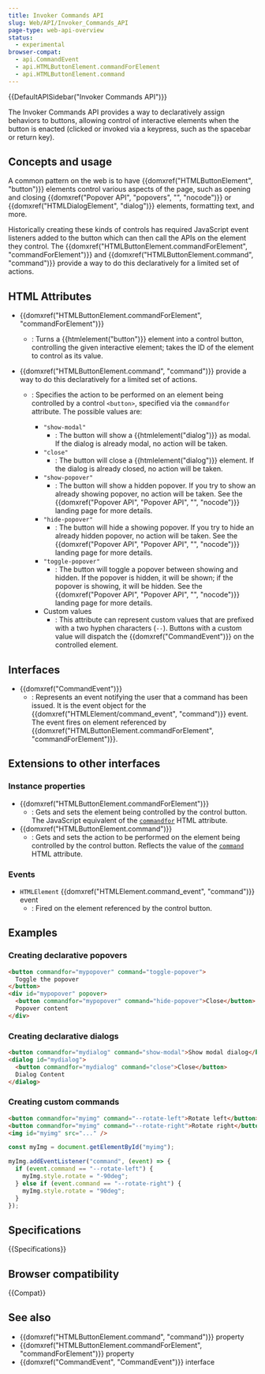 ```yaml
---
title: Invoker Commands API
slug: Web/API/Invoker_Commands_API
page-type: web-api-overview
status:
  - experimental
browser-compat:
  - api.CommandEvent
  - api.HTMLButtonElement.commandForElement
  - api.HTMLButtonElement.command
---
```


{{DefaultAPISidebar("Invoker Commands API")}}

The Invoker Commands API provides a way to declaratively assign behaviors to buttons, allowing control of interactive elements when the button is enacted (clicked or invoked via a keypress, such as the spacebar or return key).

## Concepts and usage

A common pattern on the web is to have {{domxref("HTMLButtonElement", "button")}} elements control various aspects of the page, such as opening and closing {{domxref("Popover API", "popovers", "", "nocode")}} or {{domxref("HTMLDialogElement", "dialog")}} elements, formatting text, and more.

Historically creating these kinds of controls has required JavaScript event listeners added to the button which can then call the APIs on the element they control. The {{domxref("HTMLButtonElement.commandForElement", "commandForElement")}} and {{domxref("HTMLButtonElement.command", "command")}} provide a way to do this declaratively for a limited set of actions.

## HTML Attributes

- {{domxref("HTMLButtonElement.commandForElement", "commandForElement")}}
  - : Turns a {{htmlelement("button")}} element into a control button, controlling the given interactive element; takes the ID of the element to control as its value.
- {{domxref("HTMLButtonElement.command", "command")}} provide a way to do this declaratively for a limited set of actions.

  - : Specifies the action to be performed on an element being controlled by a control `<button>`, specified via the `commandfor` attribute. The possible values are:

    - `"show-modal"`
      - : The button will show a {{htmlelement("dialog")}} as modal. If the dialog is already modal, no action will be taken.
    - `"close"`
      - : The button will close a {{htmlelement("dialog")}} element. If the dialog is already closed, no action will be taken.
    - `"show-popover"`
      - : The button will show a hidden popover. If you try to show an already showing popover, no action will be taken. See the {{domxref("Popover API", "Popover API", "", "nocode")}} landing page for more details.
    - `"hide-popover"`
      - : The button will hide a showing popover. If you try to hide an already hidden popover, no action will be taken. See the {{domxref("Popover API", "Popover API", "", "nocode")}} landing page for more details.
    - `"toggle-popover"`
      - : The button will toggle a popover between showing and hidden. If the popover is hidden, it will be shown; if the popover is showing, it will be hidden. See the {{domxref("Popover API", "Popover API", "", "nocode")}} landing page for more details.
    - Custom values
      - : This attribute can represent custom values that are prefixed with a two hyphen characters (`--`). Buttons with a custom value will dispatch the {{domxref("CommandEvent")}} on the controlled element.

## Interfaces

- {{domxref("CommandEvent")}}
  - : Represents an event notifying the user that a command has been issued. It is the event object for the {{domxref("HTMLElement/command_event", "command")}} event. The event fires on element referenced by {{domxref("HTMLButtonElement.commandForElement", "commandForElement")}}.

## Extensions to other interfaces

### Instance properties

- {{domxref("HTMLButtonElement.commandForElement")}}
  - : Gets and sets the element being controlled by the control button. The JavaScript equivalent of the [`commandfor`](/en-US/docs/Web/HTML/Element/button#commandfor) HTML attribute.
- {{domxref("HTMLButtonElement.command")}}
  - : Gets and sets the action to be performed on the element being controlled by the control button. Reflects the value of the [`command`](/en-US/docs/Web/HTML/Element/button#command) HTML attribute.

### Events

- `HTMLElement` {{domxref("HTMLElement.command_event", "command")}} event
  - : Fired on the element referenced by the control button.

## Examples

### Creating declarative popovers

```html
<button commandfor="mypopover" command="toggle-popover">
  Toggle the popover
</button>
<div id="mypopover" popover>
  <button commandfor="mypopover" command="hide-popover">Close</button>
  Popover content
</div>
```

### Creating declarative dialogs

```html
<button commandfor="mydialog" command="show-modal">Show modal dialog</button>
<dialog id="mydialog">
  <button commandfor="mydialog" command="close">Close</button>
  Dialog Content
</dialog>
```

### Creating custom commands

```html
<button commandfor="myimg" command="--rotate-left">Rotate left</button>
<button commandfor="myimg" command="--rotate-right">Rotate right</button>
<img id="myimg" src="..." />
```

```js
const myImg = document.getElementById("myimg");

myImg.addEventListener("command", (event) => {
  if (event.command == "--rotate-left") {
    myImg.style.rotate = "-90deg";
  } else if (event.command == "--rotate-right") {
    myImg.style.rotate = "90deg";
  }
});
```

## Specifications

{{Specifications}}

## Browser compatibility

{{Compat}}

## See also

- {{domxref("HTMLButtonElement.command", "command")}} property
- {{domxref("HTMLButtonElement.commandForElement", "commandForElement")}} property
- {{domxref("CommandEvent", "CommandEvent")}} interface
